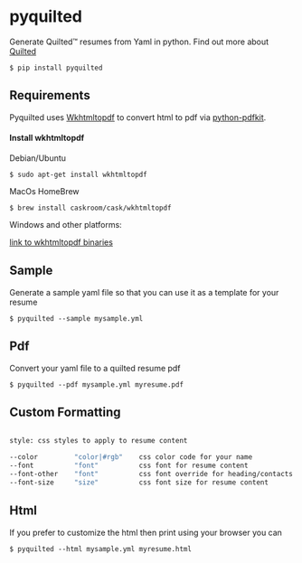 # pyquilted

Generate Quilted™ resumes from Yaml in python. Find out more about [Quilted](https://github.com/cocoroutine/quilted)

`$ pip install pyquilted`




## Requirements

Pyquilted uses [Wkhtmltopdf](https://wkhtmltopdf.org/) to convert html to pdf via [python-pdfkit](https://github.com/JazzCore/python-pdfkit).


#### Install wkhtmltopdf


Debian/Ubuntu

`$ sudo apt-get install wkhtmltopdf`


MacOs HomeBrew

`$ brew install caskroom/cask/wkhtmltopdf`


Windows and other platforms:

[link to wkhtmltopdf binaries](https://wkhtmltopdf.org/downloads.html)




## Sample

Generate a sample yaml file so that you can use it as a template for your resume

`$ pyquilted --sample mysample.yml`




## Pdf

Convert your yaml file to a quilted resume pdf

`$ pyquilted --pdf mysample.yml myresume.pdf`




## Custom Formatting

```bash

style: css styles to apply to resume content

--color         "color|#rgb"    css color code for your name
--font          "font"          css font for resume content
--font-other    "font"          css font override for heading/contacts
--font-size     "size"          css font size for resume content

```



## Html

If you prefer to customize the html then print using your browser you can

`$ pyquilted --html mysample.yml myresume.html`

